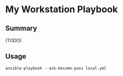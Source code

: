 # My Workstation Playbook

## Summary

(TODO)

## Usage

```shell
ansible-playbook --ask-become-pass local.yml
```
